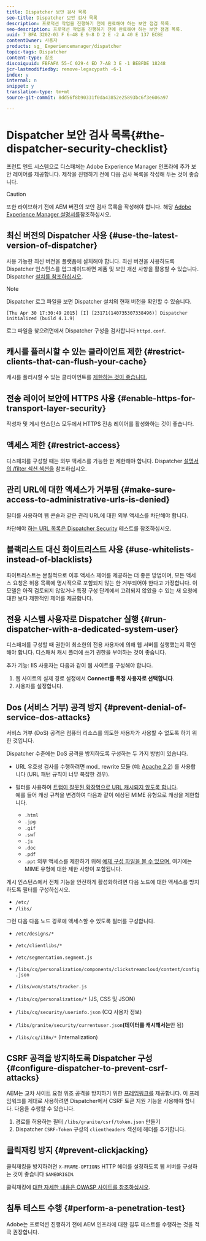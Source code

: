 ```yaml
---
title: Dispatcher 보안 검사 목록
seo-title: Dispatcher 보안 검사 목록
description: 프로덕션 작업을 진행하기 전에 완료해야 하는 보안 점검 목록.
seo-description: 프로덕션 작업을 진행하기 전에 완료해야 하는 보안 점검 목록.
uuid: 7 BFA 3202-03 F 6-48 E 9-8 D 2 E -2 A 40 E 137 ECBE
contentOwner: 사용자
products: sg_ Experiencemanager/dispatcher
topic-tags: Dispatcher
content-type: 참조
discoiquuid: FBFAFA 55-C 029-4 ED 7-AB 3 E -1 BEBFDE 18248
jcr-lastmodifiedby: remove-legacypath -6-1
index: y
internal: n
snippet: y
translation-type: tm+mt
source-git-commit: 8dd56f8b90331f0da43852e25893bc6f3e606a97

---
```



# Dispatcher 보안 검사 목록{#the-dispatcher-security-checklist}

<!-- 

Comment Type: remark
Last Modified By: unknown unknown (ims-author-00AF43764F54BE740A490D44@AdobeID)
Last Modified Date: 2015-06-05T05:14:35.365-0400

<p>Food for thought listed on <a href="https://jira.corp.adobe.com/browse/DOC-5649">DOC-5649</a>. To be considered while proof-reading.</p> 
<p> </p>

 -->

프런트 엔드 시스템으로 디스패처는 Adobe Experience Manager 인프라에 추가 보안 레이어를 제공합니다. 제작을 진행하기 전에 다음 검사 목록을 작성해 두는 것이 좋습니다.

>[!CAUTION]
>
>또한 라이브하기 전에 AEM 버전의 보안 검사 목록을 작성해야 합니다. 해당 [Adobe Experience Manager 설명서를](https://helpx.adobe.com/experience-manager/6-3/sites/administering/using/security-checklist.html)참조하십시오.

## 최신 버전의 Dispatcher 사용 {#use-the-latest-version-of-dispatcher}

사용 가능한 최신 버전을 플랫폼에 설치해야 합니다. 최신 버전을 사용하도록 Dispatcher 인스턴스를 업그레이드하면 제품 및 보안 개선 사항을 활용할 수 있습니다. Dispatcher [설치를 참조하십시오](dispatcher-install.md).

>[!NOTE]
>
>Dispatcher 로그 파일을 보면 Dispatcher 설치의 현재 버전을 확인할 수 있습니다.
>
>`[Thu Apr 30 17:30:49 2015] [I] [23171(140735307338496)] Dispatcher initialized (build 4.1.9)`
>
>로그 파일을 찾으려면에서 Dispatcher 구성을 검사합니다 `httpd.conf`.

## 캐시를 플러시할 수 있는 클라이언트 제한 {#restrict-clients-that-can-flush-your-cache}

캐시를 플러시할 수 있는 클라이언트를 [제한하는 것이 좋습니다.](dispatcher-configuration.md#limiting-the-clients-that-can-flush-the-cache)

## 전송 레이어 보안에 HTTPS 사용 {#enable-https-for-transport-layer-security}

작성자 및 게시 인스턴스 모두에서 HTTPS 전송 레이어를 활성화하는 것이 좋습니다.

<!-- 

Comment Type: remark
Last Modified By: unknown unknown (ims-author-00AF43764F54BE740A490D44@AdobeID)
Last Modified Date: 2015-06-26T04:41:28.841-0400

<p>Recommended to have SSL termination, front end SSL.</p> 
<p>Question is do we want to have SSL communication between dispatcher and AEM instances (publish and/or author).</p> 
<p>We might want to have two items:</p> 
<ul> 
 <li>MUST HTTPS clients -&gt; dispatcher / load balancer</li> 
 <li>NICE load balancer -&gt; dispatcher<br /> </li> 
 <li>NICE dispatcher -&gt; instances if sensitive information such as credit cards / or infrastructure requirements such as DMZ</li> 
</ul>

 -->

## 액세스 제한 {#restrict-access}

디스패처를 구성할 때는 외부 액세스를 가능한 한 제한해야 합니다. Dispatcher [설명서의 /filter 섹션 섹션을](dispatcher-configuration.md#main-pars_184_1_title) 참조하십시오.

## 관리 URL에 대한 액세스가 거부됨 {#make-sure-access-to-administrative-urls-is-denied}

필터를 사용하여 웹 콘솔과 같은 관리 URL에 대한 외부 액세스를 차단해야 합니다.

차단해야 [하는 URL 목록은 Dispatcher Security](dispatcher-configuration.md#testing-dispatcher-security) 테스트를 참조하십시오.

## 블랙리스트 대신 화이트리스트 사용 {#use-whitelists-instead-of-blacklists}

화이트리스트는 본질적으로 이후 액세스 제어를 제공하는 더 좋은 방법이며, 모든 액세스 요청은 허용 목록에 명시적으로 포함되지 않는 한 거부되어야 한다고 가정합니다. 이 모델은 아직 검토되지 않았거나 특정 구성 단계에서 고려되지 않았을 수 있는 새 요청에 대한 보다 제한적인 제어를 제공합니다.

## 전용 시스템 사용자로 Dispatcher 실행 {#run-dispatcher-with-a-dedicated-system-user}

디스패처를 구성할 때 권한이 최소한의 전용 사용자에 의해 웹 서버를 실행했는지 확인해야 합니다. 디스패처 캐시 폴더에 쓰기 권한을 부여하는 것이 좋습니다.

추가 기능: IIS 사용자는 다음과 같이 웹 사이트를 구성해야 합니다.

1. 웹 사이트의 실제 경로 설정에서 **Connect를 특정 사용자로 선택합니다**.
1. 사용자를 설정합니다.

## Dos (서비스 거부) 공격 방지 {#prevent-denial-of-service-dos-attacks}

서비스 거부 (DoS) 공격은 컴퓨터 리소스를 의도한 사용자가 사용할 수 없도록 하기 위한 것입니다.

Dispatcher 수준에는 DoS 공격을 방지하도록 구성하는 두 가지 방법이 있습니다. [](https://docs.adobe.com/content/docs/en/dispatcher.html#/filter (필터))

* URL 유효성 검사를 수행하려면 mod_ rewrite 모듈 (예: [Apache 2.2](https://httpd.apache.org/docs/2.2/mod/mod_rewrite.html)) 를 사용합니다 (URL 패턴 규칙이 너무 복잡한 경우).

* 필터를 사용하여 [트랩이 잘못된 확장명으로 URL 캐시되지 않도록 합니다](dispatcher-configuration.md#configuring-access-to-conten-tfilter).\
   예를 들어 캐싱 규칙을 변경하여 다음과 같이 예상된 MIME 유형으로 캐싱을 제한합니다.

   * `.html`
   * `.jpg`
   * `.gif`
   * `.swf`
   * `.js`
   * `.doc`
   * `.pdf`
   * `.ppt`
   외부 액세스를 제한하기 위해 [예제 구성 파일을 볼 수 있으며](#restrict-access), 여기에는 MIME 유형에 대한 제한 사항이 포함됩니다.

게시 인스턴스에서 전체 기능을 안전하게 활성화하려면 다음 노드에 대한 액세스를 방지하도록 필터를 구성하십시오.

* `/etc/`
* `/libs/`

그런 다음 다음 노드 경로에 액세스할 수 있도록 필터를 구성합니다.

* `/etc/designs/*`
* `/etc/clientlibs/*`
* `/etc/segmentation.segment.js`
* `/libs/cq/personalization/components/clickstreamcloud/content/config.json`
* `/libs/wcm/stats/tracker.js`
* `/libs/cq/personalization/*` (JS, CSS 및 JSON)
* `/libs/cq/security/userinfo.json` (CQ 사용자 정보)
* `/libs/granite/security/currentuser.json`**(데이터를 캐시해서는**안 됨)

* `/libs/cq/i18n/*` (Internalization)

<!-- 

Comment Type: remark
Last Modified By: unknown unknown (ims-author-00AF43764F54BE740A490D44@AdobeID)
Last Modified Date: 2015-06-26T04:38:17.016-0400

<p>We need to highlight whether a path applies to all versions or specific ones.<br /> </p>

 -->

## CSRF 공격을 방지하도록 Dispatcher 구성 {#configure-dispatcher-to-prevent-csrf-attacks}

AEM는 교차 사이트 요청 위조 공격을 방지하기 위한 [프레임워크를](https://helpx.adobe.com/experience-manager/6-3/sites/administering/using/security-checklist.html#verification-steps) 제공합니다. 이 프레임워크를 제대로 사용하려면 Dispatcher에서 CSRF 토큰 지원 기능을 사용해야 합니다. 다음을 수행할 수 있습니다.

1. 경로를 허용하는 필터 `/libs/granite/csrf/token.json` 만들기
1. Dispatcher `CSRF-Token` 구성의 `clientheaders` 섹션에 헤더를 추가합니다.

## 클릭재킹 방지 {#prevent-clickjacking}

클릭재킹을 방지하려면 `X-FRAME-OPTIONS` HTTP 헤더를 설정하도록 웹 서버를 구성하는 것이 좋습니다 `SAMEORIGIN`.

클릭재킹에 [대한 자세한 내용은 OWASP 사이트를 참조하십시오](https://www.owasp.org/index.php/Clickjacking).

## 침투 테스트 수행 {#perform-a-penetration-test}

Adobe는 프로덕션 진행하기 전에 AEM 인프라에 대한 침투 테스트를 수행하는 것을 적극 권장합니다.

